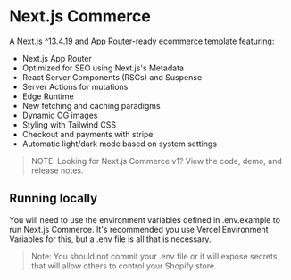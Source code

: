 # Next.js Commerce

A Next.js ^13.4.19 and App Router-ready ecommerce template featuring:

-  Next.js App Router
-  Optimized for SEO using Next.js's Metadata
-  React Server Components (RSCs) and Suspense
-  Server Actions for mutations
-  Edge Runtime
-  New fetching and caching paradigms
-  Dynamic OG images
-  Styling with Tailwind CSS
-  Checkout and payments with stripe
-  Automatic light/dark mode based on system settings

> NOTE: Looking for Next.js Commerce v1? View the code, demo, and release notes.

## Running locally

You will need to use the environment variables defined in .env.example to run Next.js Commerce. It's recommended you use Vercel Environment Variables for this, but a .env file is all that is necessary.

> Note: You should not commit your .env file or it will expose secrets that will allow others to control your Shopify store.
